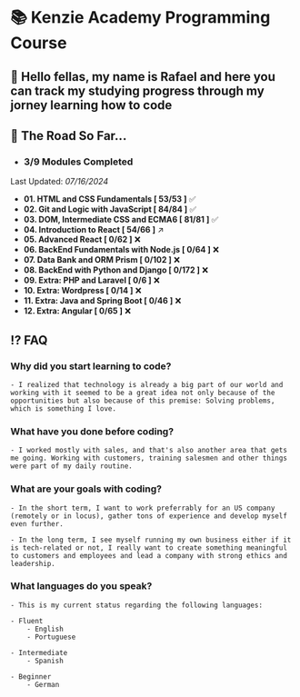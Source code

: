 # 📚 Kenzie Academy Programming Course

## 👋 Hello fellas, my name is Rafael and here you can track my studying progress through my jorney learning how to code

## 🚀 The Road So Far...

- ### 3/9 Modules Completed
Last Updated: _07/16/2024_
- __01. HTML and CSS Fundamentals [ 53/53 ]__ ✅
- __02. Git and Logic with JavaScript [ 84/84 ]__ ✅ 
- __03. DOM, Intermediate CSS and ECMA6 [ 81/81 ]__ ✅
- __04. Introduction to React [ 54/66 ]__ ↗️
- __05. Advanced React [ 0/62 ]__ ❌
- __06. BackEnd Fundamentals with Node.js [ 0/64 ]__ ❌
- __07. Data Bank and ORM Prism [ 0/102 ]__ ❌
- __08. BackEnd with Python and Django [ 0/172 ]__ ❌
- __09. Extra: PHP and Laravel [ 0/6 ]__ ❌
- __10. Extra: Wordpress [ 0/14 ]__ ❌
- __11. Extra: Java and Spring Boot [ 0/46 ]__ ❌
- __12. Extra: Angular [ 0/65 ]__ ❌

## ⁉️ FAQ

### Why did you start learning to code?
    - I realized that technology is already a big part of our world and working with it seemed to be a great idea not only because of the opportunities but also because of this premise: Solving problems, which is something I love.

### What have you done before coding?
    - I worked mostly with sales, and that's also another area that gets me going. Working with customers, training salesmen and other things were part of my daily routine.

### What are your goals with coding?
    - In the short term, I want to work preferrably for an US company (remotely or in locus), gather tons of experience and develop myself even further.

    - In the long term, I see myself running my own business either if it is tech-related or not, I really want to create something meaningful to customers and employees and lead a company with strong ethics and leadership.

### What languages do you speak?
    - This is my current status regarding the following languages:

    - Fluent
        - English
        - Portuguese

    - Intermediate
        - Spanish

    - Beginner
        - German